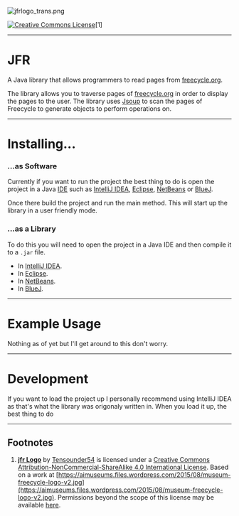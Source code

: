 ![jfrlogo_trans.png](https://i.imgur.com/rsgf7Q8.png)

[![Creative Commons License](https://i.creativecommons.org/l/by-nc-sa/4.0/80x15.png)](http://creativecommons.org/licenses/by-nc-sa/4.0/)[1]  


----------

# JFR
A Java library that allows programmers to read pages from [freecycle.org](https://www.freecycle.org/).

The library allows you to traverse pages of [freecycle.org](https://www.freecycle.org/) in order to display the pages to the user. The library uses [Jsoup](https://jsoup.org/) to scan the pages of Freecycle to generate objects to perform operations on.

----------

# Installing... #

### ...as Software ###

Currently if you want to run the project the best thing to do is open the project in a Java [IDE](https://en.wikipedia.org/wiki/Integrated_development_environment) such as [IntelliJ IDEA](https://www.jetbrains.com/idea/ "IntelliJ IDEA Home Page"), [Eclipse](https://www.eclipse.org/ "Eclipse Home Page"), [NetBeans](https://netbeans.org/ "NetBeans Home Page") or [BlueJ](https://bluej.org/ "BlueJ Home Page").

Once there build the project and run the main method. This will start up the library in a user friendly mode.

### ...as a Library ###

To do this you will need to open the project in a Java IDE and then compile it to a `.jar` file. 

- In [IntelliJ IDEA](https://stackoverflow.com/a/1051705 "How to add external jar's in IntelliJ IDEA.").
- In [Eclipse](http://www.oxfordmathcenter.com/drupal7/node/44#page-title "How to add external jar's in Eclipse.").
- In [NetBeans](https://community.oracle.com/thread/1206296 "How to add external jar's in NetBeans.").
- In [BlueJ](https://stackoverflow.com/a/51206621 "How to add external jar's in BlueJ.").

----------

# Example Usage #

Nothing as of yet but I'll get around to this don't worry.

----------

# Development #

If you want to load the project up I personally recommend using IntelliJ IDEA as that's what the library was origonaly written in. When you load it up, the best thing to do

----------

## Footnotes ##


1. [**jfr Logo**](https://i.imgur.com/rsgf7Q8.png) by [Tensounder54](https://github.com/Tensounder54/) is licensed under a [Creative Commons Attribution-NonCommercial-ShareAlike 4.0 International License](http://creativecommons.org/licenses/by-nc-sa/4.0/). Based on a work at [https://aimuseums.files.wordpress.com/2015/08/museum-freecycle-logo-v2.jpg](https://aimuseums.files.wordpress.com/2015/08/museum-freecycle-logo-v2.jpg). Permissions beyond the scope of this license may be available [here](mailto:t54@tutanota.com?subject=Use%20of%20'jfr'%20Logo%20Outside%20of%20Licence&body=Hi%20there%20T54!%0A%0AI'd%20like%20to%20use%20the%20logo%20you%20made%20for%20the%20%60jfr%60%20project%20outside%20of%20the%20bounds%20of%20the%20CC-BY-NC-SA%20license.%20%0A%0A%3CAdd%20you%20own%20text%20here%3E%0A%0AHave%20an%20amazing%20day!%0A%0A%3CInsert%20name%20here%3E).